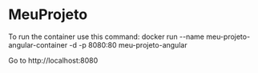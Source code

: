 # MeuProjeto

To run the container use this command: docker run --name meu-projeto-angular-container -d -p 8080:80 meu-projeto-angular

Go to http://localhost:8080 
